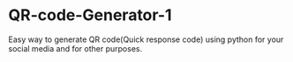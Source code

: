 # QR-code-Generator-1
Easy way to generate QR code(Quick response code) using python for your social media and for other purposes.
